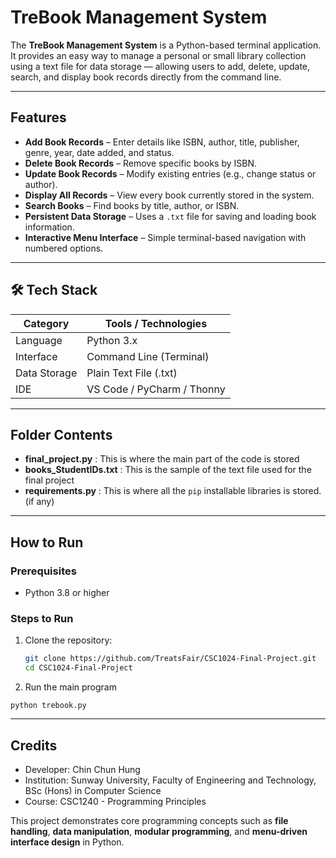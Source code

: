# TreBook Management System  

The **TreBook Management System** is a Python-based terminal application. It provides an easy way to manage a personal or small library collection using a text file for data storage — allowing users to add, delete, update, search, and display book records directly from the command line.

---

## Features  

- **Add Book Records** – Enter details like ISBN, author, title, publisher, genre, year, date added, and status.  
- **Delete Book Records** – Remove specific books by ISBN.  
- **Update Book Records** – Modify existing entries (e.g., change status or author).  
- **Display All Records** – View every book currently stored in the system.  
- **Search Books** – Find books by title, author, or ISBN.  
- **Persistent Data Storage** – Uses a `.txt` file for saving and loading book information.  
- **Interactive Menu Interface** – Simple terminal-based navigation with numbered options.  

---

## 🛠 Tech Stack  

| Category        | Tools / Technologies |
|-----------------|----------------------|
| Language        | Python 3.x           |
| Interface       | Command Line (Terminal) |
| Data Storage    | Plain Text File (.txt) |
| IDE             | VS Code / PyCharm / Thonny |

---

## Folder Contents
- **final_project.py** : This is where the main part of the code is stored
- **books_StudentIDs.txt** : This is the sample of the text file used for the final project
- **requirements.py** : This is where all the ```pip``` installable libraries is stored. (if any)

---

## How to Run  

### Prerequisites  
- Python 3.8 or higher  

### Steps to Run  
1. Clone the repository:
   ```bash
   git clone https://github.com/TreatsFair/CSC1024-Final-Project.git
   cd CSC1024-Final-Project
   
2. Run the main program
```
python trebook.py
```

---

## Credits
- Developer: Chin Chun Hung 
- Institution: Sunway University, Faculty of Engineering and Technology, BSc (Hons) in Computer Science
- Course: CSC1240 - Programming Principles

This project demonstrates core programming concepts such as **file handling**, **data manipulation**, **modular programming**, and **menu-driven interface design** in Python.  
